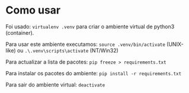 # Como usar

Foi usado:
```virtualenv .venv```
para criar o ambiente virtual de python3 (container).

Para usar este ambiente executamos:
```source .venv/bin/activate``` (UNIX-like) ou ```.\.venv\scripts\activate``` (NT/Win32)

Para actualizar a lista de pacotes:
```pip freeze > requirements.txt```

Para instalar os pacotes do ambiente:
```pip install -r requirements.txt```

Para sair do ambiente virtual:
```deactivate```
